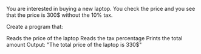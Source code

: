 You are interested in buying a new laptop. You check the price and you see that the price is 300$ without the 10% tax.

Create a program that:

Reads the price of the laptop
Reads the tax percentage
Prints the total amount
Output: "The total price of the laptop is 330$"
